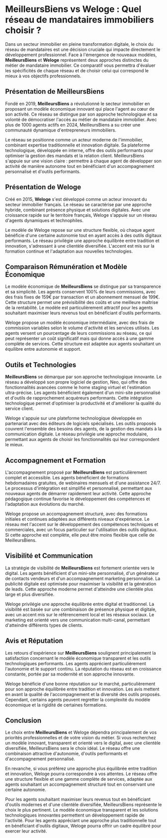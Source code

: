 # MeilleursBiens vs Weloge : Quel réseau de mandataires immobiliers choisir ?

Dans un secteur immobilier en pleine transformation digitale, le choix du réseau de mandataires est une décision cruciale qui impacte directement le développement professionnel. Face à l'émergence de nouveaux modèles, **MeilleursBiens** et **Weloge** représentent deux approches distinctes du métier de mandataire immobilier. Ce comparatif vous permettra d'évaluer les spécificités de chaque réseau et de choisir celui qui correspond le mieux à vos objectifs professionnels.

## Présentation de MeilleursBiens

Fondé en 2019, **MeilleursBiens** a révolutionné le secteur immobilier en proposant un modèle économique innovant qui place l'agent au cœur de son activité. Ce réseau se distingue par son approche technologique et sa volonté de démocratiser l'accès au métier de mandataire immobilier. Avec plus de 1000 agents actifs en 2024, MeilleursBiens a su créer une communauté dynamique d'entrepreneurs immobiliers.

Le réseau se positionne comme un acteur moderne de l'immobilier, combinant expertise traditionnelle et innovation digitale. Sa plateforme technologique, développée en interne, offre des outils performants pour optimiser la gestion des mandats et la relation client. MeilleursBiens s'appuie sur une vision claire : permettre à chaque agent de développer son activité de manière autonome tout en bénéficiant d'un accompagnement personnalisé et d'outils performants.

## Présentation de Weloge

Créé en 2015, **Weloge** s'est développé comme un acteur innovant du secteur immobilier français. Le réseau se caractérise par une approche hybride, combinant présence physique et solutions digitales. Avec une croissance rapide sur le territoire français, Weloge s'appuie sur un réseau d'agents dynamiques et technophiles.

Le modèle de Weloge repose sur une structure flexible, où chaque agent bénéficie d'une certaine autonomie tout en ayant accès à des outils digitaux performants. Le réseau privilégie une approche équilibrée entre tradition et innovation, s'adressant à une clientèle diversifiée. L'accent est mis sur la formation continue et l'adaptation aux nouvelles technologies.

## Comparaison Rémunération et Modèle Économique

Le modèle économique de **MeilleursBiens** se distingue par sa transparence et sa simplicité. Les agents conservent 100% de leurs commissions, avec des frais fixes de 159€ par transaction et un abonnement mensuel de 199€. Cette structure permet une prévisibilité des coûts et une meilleure maîtrise de la rentabilité. Le modèle est particulièrement attractif pour les agents souhaitant maximiser leurs revenus tout en bénéficiant d'outils performants.

Weloge propose un modèle économique intermédiaire, avec des frais de commission variables selon le volume d'activité et les services utilisés. Les agents versent un pourcentage de leurs commissions au réseau, ce qui peut représenter un coût significatif mais qui donne accès à une gamme complète de services. Cette structure est adaptée aux agents souhaitant un équilibre entre autonomie et support.

## Outils et Technologies

**MeilleursBiens** se démarque par son approche technologique innovante. Le réseau a développé son propre logiciel de gestion, Neo, qui offre des fonctionnalités avancées comme le home staging virtuel et l'estimation ultra-précise. Les agents bénéficient également d'un mini-site personnalisé et d'outils de rapprochement acquéreurs performants. Cette intégration technologique permet d'optimiser la productivité et d'améliorer la qualité du service client.

Weloge s'appuie sur une plateforme technologique développée en partenariat avec des éditeurs de logiciels spécialisés. Les outils proposés couvrent l'ensemble des besoins des agents, de la gestion des mandats à la communication digitale. Le réseau privilégie une approche modulaire, permettant aux agents de choisir les fonctionnalités qui leur correspondent le mieux.

## Accompagnement et Formation

L'accompagnement proposé par **MeilleursBiens** est particulièrement complet et accessible. Les agents bénéficient de formations hebdomadaires gratuites, de webinaires mensuels et d'une assistance 24/7. Le processus d'intégration est simplifié et personnalisé, permettant aux nouveaux agents de démarrer rapidement leur activité. Cette approche pédagogique continue favorise le développement des compétences et l'adaptation aux évolutions du marché.

Weloge propose un accompagnement structuré, avec des formations initiales et continues adaptées aux différents niveaux d'expérience. Le réseau met l'accent sur le développement des compétences techniques et commerciales, avec un focus particulier sur l'utilisation des outils digitaux. Si cette approche est complète, elle peut être moins flexible que celle de MeilleursBiens.

## Visibilité et Communication

La stratégie de visibilité de **MeilleursBiens** est fortement orientée vers le digital. Les agents bénéficient d'un mini-site personnalisé, d'un générateur de contacts vendeurs et d'un accompagnement marketing personnalisé. La publicité digitale est optimisée pour maximiser la visibilité et la génération de leads. Cette approche moderne permet d'atteindre une clientèle plus large et plus diversifiée.

Weloge privilégie une approche équilibrée entre digital et traditionnel. La visibilité est basée sur une combinaison de présence physique et digitale, avec un accent mis sur le référencement local et les réseaux sociaux. Le marketing est orienté vers une communication multi-canal, permettant d'atteindre différents types de clients.

## Avis et Réputation

Les retours d'expérience sur **MeilleursBiens** soulignent principalement la satisfaction concernant le modèle économique transparent et les outils technologiques performants. Les agents apprécient particulièrement l'autonomie et le support continu. La réputation du réseau est en croissance constante, portée par sa modernité et son approche innovante.

Weloge bénéficie d'une bonne réputation sur le marché, particulièrement pour son approche équilibrée entre tradition et innovation. Les avis mettent en avant la qualité de l'accompagnement et la diversité des outils proposés. Cependant, certains agents peuvent regretter la complexité du modèle économique et la rigidité de certaines formations.

## Conclusion

Le choix entre **MeilleursBiens** et Weloge dépendra principalement de vos priorités professionnelles et de votre vision du métier. Si vous recherchez un modèle innovant, transparent et orienté vers le digital, avec une clientèle diversifiée, MeilleursBiens sera le choix idéal. Le réseau offre une combinaison attractive d'autonomie, d'outils performants et d'accompagnement personnalisé.

En revanche, si vous préférez une approche plus équilibrée entre tradition et innovation, Weloge pourra correspondre à vos attentes. Le réseau offre une structure flexible et une gamme complète de services, adaptée aux agents souhaitant un accompagnement structuré tout en conservant une certaine autonomie.

Pour les agents souhaitant maximiser leurs revenus tout en bénéficiant d'outils modernes et d'une clientèle diversifiée, MeilleursBiens représente le choix le plus pertinent. Le modèle économique transparent et les solutions technologiques innovantes permettent un développement rapide de l'activité. Pour les agents appréciant une approche plus traditionnelle tout en bénéficiant d'outils digitaux, Weloge pourra offrir un cadre équilibré pour exercer leur activité.
